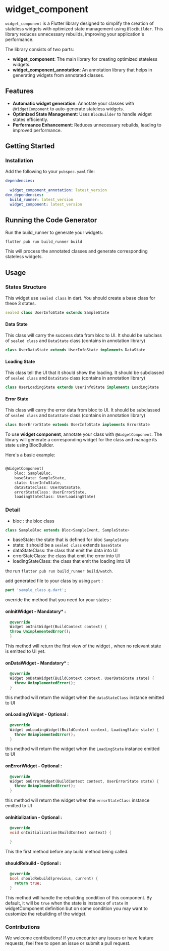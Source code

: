 # widget_component

`widget_component` is a Flutter library designed to simplify the creation of stateless widgets with optimized state management using `BlocBuilder`. This library reduces unnecessary rebuilds, improving your application's performance.

The library consists of two parts:
- **widget_component**: The main library for creating optimized stateless widgets.
- **widget_component_annotation**: An annotation library that helps in generating widgets from annotated classes.

## Features

- **Automatic widget generation**: Annotate your classes with `@WidgetComponent` to auto-generate stateless widgets.
- **Optimized State Management**: Uses `BlocBuilder` to handle widget states efficiently.
- **Performance Enhancement**: Reduces unnecessary rebuilds, leading to improved performance.

## Getting Started

### Installation

Add the following to your `pubspec.yaml` file:

```yaml
dependencies:
  
  widget_component_annotation: latest_version
dev_dependencies:
  build_runner: latest_version
  widget_component: latest_version
```

## Running the Code Generator

Run the build_runner to generate your widgets:

```bash
flutter pub run build_runner build
```
This will process the annotated classes and generate corresponding stateless widgets.

## Usage


### States Structure

This widget use `sealed class` in dart. You should create a base class for these 3 states.

```dart
sealed class UserInfoState extends SampleState
```

#### Data State

This class will carry the success data from bloc to UI. It should be subclass of `sealed class` and `DataState` class (contains in annotation library)
```dart
class UserDataState extends UserInfoState implements DataState
```

#### Loading State

This class tell the UI that it should show the loading. It should be subclassed of `sealed class` and `DataState` class (contains in annotation library)
```dart
class UserLoadingState extends UserInfoState implements LoadingState
```


#### Error State

This class will carry the error data from bloc to UI. It should be subclassed of `sealed class` and `DataState` class (contains in annotation library)
```dart
class UserErrorState extends UserInfoState implements ErrorState
```




To use **widget component**, annotate your class with `@WidgetComponent`. The library will generate a corresponding widget for the class and manage its state using BlocBuilder.

Here's a basic example:
```dart

@WidgetComponent(
    bloc: SampleBloc,
    baseState: SampleState,
    state: UserInfoState,
    dataStateClass: UserDataState,
    errorStateClass: UserErrorState,
    loadingStateClass: UserLoadingState)
```

### Detail
- bloc : the bloc class
```dart
class SampleBloc extends Bloc<SampleEvent, SampleState>
```
- baseState: the state that is defined for bloc 
`SampleState`
- state: it should be a `sealed class` extends `baseState`
- dataStateClass: the class that emit the data into UI
- errorStateClass: the class that emit the error into UI
- loadingStateClass: the class that emit the loading into UI


the run `flutter pub run build_runner build/watch`.

add generated file to your class by using `part` : 
```dart
part 'sample_class.g.dart';
```

override the method that you need for your states :

#### onInitWidget - Mandatory* :
```dart
  @override
  Widget onInitWidget(BuildContext context) {
  throw UnimplementedError();
  }
```

This method will return the first view of the widget , when no relevant state is emitted to UI yet.

#### onDataWidget - Mandatory* :
```dart
  @override
  Widget onDataWidget(BuildContext context, UserDataState state) {
    throw UnimplementedError();
  }
```

this method will return the widget when the `dataStateClass` instance emitted to UI

#### onLoadingWidget - Optional :
```dart
  @override
  Widget onLoadingWidget(BuildContext context, LoadingState state) {
    throw UnimplementedError();
  }
```

this method will return the widget when the `LoadingState` instance emitted to UI

#### onErrorWidget - Optional :
```dart
  @override
  Widget onErrorWidget(BuildContext context, UserErrorState state) {
    throw UnimplementedError();
  }
```

this method will return the widget when the `errorStateClass` instance emitted to UI

#### onInitialization - Optional :
```dart
  @override
  void onInitialization(BuildContext context) {

  }
```

This the first method before any build method being called.

#### shouldRebuild - Optional :
```dart
  @override
  bool shouldRebuild(previous, current) {
    return true;
  }
```

This method will handle the rebuilding condition of this component. By default, it will be `true` when
the state is instance of `state` in widgetComponent definition but on some condition you may want to customize
the rebuilding of the widget.


### Contributions

We welcome contributions! If you encounter any issues or have feature requests, feel free to open an issue or submit a pull request.

